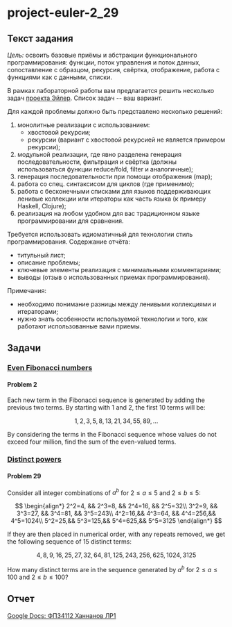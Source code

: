# project-euler-2_29

## Текст задания

_Цель:_ освоить базовые приёмы и абстракции функционального программирования: функции, поток управления и поток данных, сопоставление с образцом, рекурсия, свёртка, отображение, работа с функциями как с данными, списки.

В рамках лабораторной работы вам предлагается решить несколько задач [проекта Эйлер](https://projecteuler.net/archives). Список задач -- ваш вариант.

Для каждой проблемы должно быть представлено несколько решений:

1. монолитные реализации с использованием:
    * хвостовой рекурсии;
    * рекурсии (вариант с хвостовой рекурсией не является примером рекурсии);
2. модульной реализации, где явно разделена генерация последовательности, фильтрация и свёртка (должны использоваться функции reduce/fold, filter и аналогичные);
3. генерация последовательности при помощи отображения (map);
4. работа со спец. синтаксисом для циклов (где применимо);
5. работа с бесконечными списками для языков поддерживающих ленивые коллекции или итераторы как часть языка (к примеру Haskell, Clojure);
6. реализация на любом удобном для вас традиционном языке программировании для сравнения.

Требуется использовать идиоматичный для технологии стиль программирования.
Содержание отчёта:

* титульный лист;
* описание проблемы;
* ключевые элементы реализация с минимальными комментариями;
* выводы (отзыв о использованных приемах программирования).

Примечания:

* необходимо понимание разницы между ленивыми коллекциями и итераторами;
* нужно знать особенности используемой технологии и того, как работают использованные вами приемы.

## Задачи

### [Even Fibonacci numbers](https://projecteuler.net/problem=2)

#### Problem 2

Each new term in the Fibonacci sequence is generated by adding the previous two terms. By starting with 1 and 2, the first 10 terms will be:

$$
  1, 2, 3, 5, 8, 13, 21, 34, 55, 89, ...
$$

By considering the terms in the Fibonacci sequence whose values do not exceed four million, find the sum of the even-valued terms.

### [Distinct powers](https://projecteuler.net/problem=29)

#### Problem 29

Consider all integer combinations of $a^b$ for $2 \leq a \leq 5$ and $2 \leq b \leq 5$:

$$
  \begin{align*}
    2^2=4, && 2^3=8,  && 2^4=16, && 2^5=32\\
    3^2=9, && 3^3=27, && 3^4=81, && 3^5=243\\
    4^2=16,&& 4^3=64, && 4^4=256,&& 4^5=1024\\
    5^2=25,&& 5^3=125,&& 5^4=625,&& 5^5=3125
  \end{align*}
$$

If they are then placed in numerical order, with any repeats removed, we get the following sequence of 15 distinct terms:

$$
  4, 8, 9, 16, 25, 27, 32, 64, 81, 125, 243, 256, 625, 1024, 3125
$$

How many distinct terms are in the sequence generated by $a^b$ for $2 \leq a \leq 100$ and $2 \leq b \leq 100$?

## Отчет

[Google Docs: ФП34112 Ханнанов ЛР1](https://docs.google.com/document/d/1z-0DgDbBhSBWN_4SrItvD9cGcAP-7QwzV_fbFKFT6-k/edit?usp=sharing)
